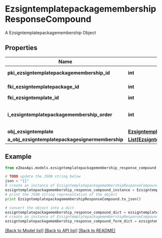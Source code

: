 # EzsigntemplatepackagemembershipResponseCompound

A Ezsigntemplatepackagemembership Object

## Properties

Name | Type | Description | Notes
------------ | ------------- | ------------- | -------------
**pki_ezsigntemplatepackagemembership_id** | **int** | The unique ID of the Ezsigntemplatepackagemembership | 
**fki_ezsigntemplatepackage_id** | **int** | The unique ID of the Ezsigntemplatepackage | 
**fki_ezsigntemplate_id** | **int** | The unique ID of the Ezsigntemplate | 
**i_ezsigntemplatepackagemembership_order** | **int** | The order in which the Ezsigntemplate will be imported when using an Ezsigntemplatepackage. | 
**obj_ezsigntemplate** | [**EzsigntemplateResponseCompound**](EzsigntemplateResponseCompound.md) |  | 
**a_obj_ezsigntemplatepackagesignermembership** | [**List[EzsigntemplatepackagesignermembershipResponseCompound]**](EzsigntemplatepackagesignermembershipResponseCompound.md) |  | 

## Example

```python
from eZmaxApi.models.ezsigntemplatepackagemembership_response_compound import EzsigntemplatepackagemembershipResponseCompound

# TODO update the JSON string below
json = "{}"
# create an instance of EzsigntemplatepackagemembershipResponseCompound from a JSON string
ezsigntemplatepackagemembership_response_compound_instance = EzsigntemplatepackagemembershipResponseCompound.from_json(json)
# print the JSON string representation of the object
print EzsigntemplatepackagemembershipResponseCompound.to_json()

# convert the object into a dict
ezsigntemplatepackagemembership_response_compound_dict = ezsigntemplatepackagemembership_response_compound_instance.to_dict()
# create an instance of EzsigntemplatepackagemembershipResponseCompound from a dict
ezsigntemplatepackagemembership_response_compound_form_dict = ezsigntemplatepackagemembership_response_compound.from_dict(ezsigntemplatepackagemembership_response_compound_dict)
```
[[Back to Model list]](../README.md#documentation-for-models) [[Back to API list]](../README.md#documentation-for-api-endpoints) [[Back to README]](../README.md)


